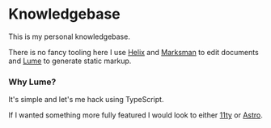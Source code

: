 # Knowledgebase

This is my personal knowledgebase.

There is no fancy tooling here I use [Helix](https://helix-editor.com/) and [Marksman](https://github.com/artempyanykh/marksman) to edit documents and [Lume](https://lume.land/) to generate static markup.

### Why Lume?

It's simple and let's me hack using TypeScript.

If I wanted something more fully featured I would look to either [11ty](https://www.11ty.dev/) or [Astro](https://astro.build/).

